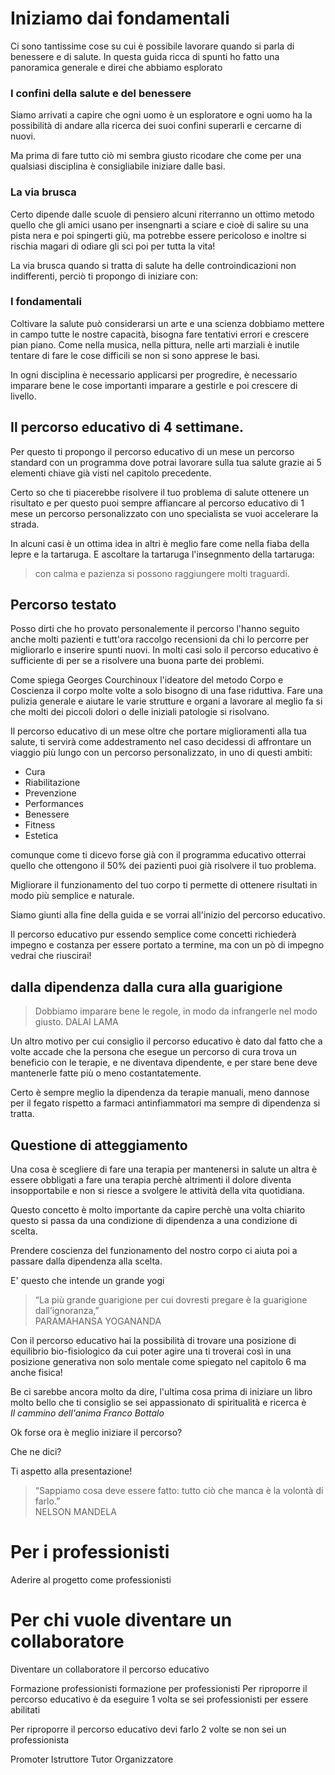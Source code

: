 # Iniziamo dai fondamentali 

Ci sono tantissime cose su cui è possibile lavorare quando si parla di benessere e di salute. In questa guida ricca di spunti ho fatto una panoramica generale e direi che abbiamo esplorato

### I confini della salute e del benessere 

Siamo arrivati a capire che ogni uomo è un esploratore e ogni uomo ha la possibilità di andare alla ricerca dei suoi confini superarli e cercarne di nuovi.

Ma prima di fare tutto ciò mi sembra giusto ricodare che come per una qualsiasi disciplina è consigliabile iniziare dalle basi.

### La via brusca
Certo dipende dalle scuole di pensiero alcuni riterranno un ottimo metodo quello che gli amici usano per insengnarti a sciare e cioè di salire su una pista nera e poi spingerti giù, ma potrebbe essere pericoloso e inoltre si rischia magari di odiare gli sci poi per tutta la vita! 

La via brusca  quando si tratta di salute ha delle controindicazioni non indifferenti, perciò ti propongo di iniziare con: 

### I  fondamentali

Coltivare la salute può considerarsi un arte e una scienza dobbiamo mettere in campo tutte le nostre capacità, bisogna fare tentativi errori e crescere pian piano. Come nella musica, nella pittura, nelle arti marziali è inutile tentare di fare le cose difficili se non si sono apprese le basi. 

In ogni disciplina è necessario applicarsi per progredire, è necessario imparare  bene le cose importanti imparare a gestirle e poi crescere di livello.

## Il percorso educativo di 4 settimane.

Per questo ti propongo il percorso educativo di un mese un percorso standard con un programma dove potrai lavorare sulla tua salute grazie ai 5 elementi chiave già visti nel capitolo precedente.

Certo so che ti piacerebbe risolvere il tuo problema di salute ottenere un risultato e per questo puoi sempre affiancare al percorso educativo di 1 mese un percorso  personalizzato con uno specialista se vuoi accelerare la strada. 

In alcuni casi è un ottima idea in altri è meglio fare come nella fiaba della lepre e la tartaruga. E ascoltare la tartaruga  l'insegnmento della tartaruga:
 
> con calma e pazienza si possono raggiungere molti traguardi.


## Percorso testato

Posso dirti che ho provato personalemente il percorso l'hanno seguito anche molti pazienti e tutt'ora raccolgo recensioni da chi lo percorre per migliorarlo e inserire spunti nuovi.
In molti casi solo il percorso educativo è sufficiente di per se a risolvere una buona parte dei problemi.

Come spiega Georges Courchinoux l'ideatore del metodo Corpo e Coscienza il corpo molte volte a solo bisogno di una fase riduttiva. Fare una pulizia generale e aiutare le varie strutture e organi a lavorare al meglio fa si che molti dei piccoli dolori o delle iniziali patologie si risolvano.

Il percorso educativo di un mese oltre che portare miglioramenti alla tua salute, ti servirà come addestramento nel caso decidessi di affrontare un viaggio più lungo con un percorso personalizzato, in uno di questi ambiti:

- Cura
- Riabilitazione
- Prevenzione
- Performances
- Benessere
- Fitness
- Estetica

comunque come ti dicevo forse già con il programma educativo otterrai  quello che ottengono il 50% dei pazienti puoi già risolvere  il tuo problema.


Migliorare il funzionamento del tuo corpo ti permette di ottenere risultati in modo più semplice e naturale.
 
Siamo giunti alla fine della guida e se vorrai  all'inizio del percorso educativo.

Il percorso educativo pur essendo semplice come concetti richiederà impegno e costanza per essere portato a termine, ma con un pò di impegno vedrai che riuscirai!


## dalla dipendenza dalla cura alla guarigione
 
> Dobbiamo imparare bene le regole, in modo da infrangerle nel modo giusto.
DALAI LAMA

Un altro motivo per cui consiglio il percorso educativo è dato dal fatto che a volte accade che la persona che esegue un percorso di cura trova un beneficio con le terapie, e ne diventava dipendente, e per stare bene deve mantenerle fatte più o meno costantatemente.

Certo è sempre meglio la dipendenza da terapie manuali, meno dannose per il fegato rispetto a farmaci antinfiammatori ma sempre di dipendenza si tratta.

## Questione di atteggiamento 

Una cosa è scegliere di fare una terapia per mantenersi in salute un altra è essere obbligati a fare una terapia perchè altrimenti il dolore diventa insopportabile e non si riesce a svolgere le attività della vita quotidiana.

Questo concetto è molto importante da capire perchè una volta chiarito questo si passa da una condizione di dipendenza a una condizione di scelta.

Prendere coscienza del funzionamento del nostro corpo ci aiuta poi a passare dalla dipendenza alla scelta.

E' questo che intende un grande yogi

> “La più grande  guarigione per cui dovresti  pregare  è la  guarigione dall’ignoranza,”  
> PARAMAHANSA YOGANANDA


Con il percorso educativo hai la possibilità di trovare una posizione di equilibrio bio-fisiologico da cui poter agire una ti troverai così in una posizione generativa non solo mentale come spiegato nel capitolo 6 ma anche fisica!

Be ci sarebbe ancora molto da dire, l'ultima cosa prima di iniziare un libro molto bello che ti consiglio se sei appassionato di spiritualità e ricerca è  
*Il cammino dell'anima Franco Bottalo*

Ok forse ora è meglio iniziare il percorso? 

Che ne dici? 

Ti aspetto alla presentazione! 

> “Sappiamo cosa deve  essere fatto: tutto ciò che manca è la  volontà di farlo.”  
NELSON MANDELA





# Per i professionisti 
Aderire al progetto come professionisti


# Per chi vuole diventare un collaboratore

Diventare un collaboratore il percorso educativo

Formazione professionisti formazione per professionisti Per riproporre il percorso educativo è da eseguire 1 volta se sei professionisti per essere abilitati

Per riproporre il percorso educativo devi farlo 2 volte se non sei un professionista


Promoter
Istruttore
Tutor
Organizzatore 
<!--stackedit_data:
eyJoaXN0b3J5IjpbLTE5ODc2NzI1NzAsMjA4NTY1NTY0MCwxNj
AxNjUwMjczLDkwNjYxOTkzNywyMDA3ODY3OTk1LC0yMTgyODA4
NDIsLTE3Mzk4NjM3MzYsLTYxODQwOTcxNiwtMTU1NzYxOTk5NS
wzOTg0MTk5NDMsNjMyOTgyNDM3LDIwMzAxODE4NjUsMTEwNjYx
MjQ5MCw0ODMxNzE4OTMsLTE4ODgwMjUyNzYsMTA0MjUwMjMyMS
wtMTkzMTQyNjk5NV19
-->